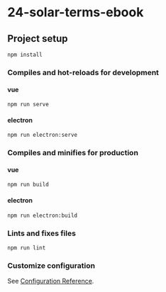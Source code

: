 # 24-solar-terms-ebook

## Project setup
```shell
npm install
```

### Compiles and hot-reloads for development

#### vue
```shell
npm run serve
```

#### electron
```shell
npm run electron:serve
```

### Compiles and minifies for production

#### vue
```shell
npm run build
```

#### electron
```shell
npm run electron:build
```

### Lints and fixes files
```shell
npm run lint
```

### Customize configuration
See [Configuration Reference](https://cli.vuejs.org/config/).
